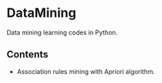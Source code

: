 # DataMining
Data mining learning codes in Python.

## Contents
* Association rules mining with Apriori algorithm.
